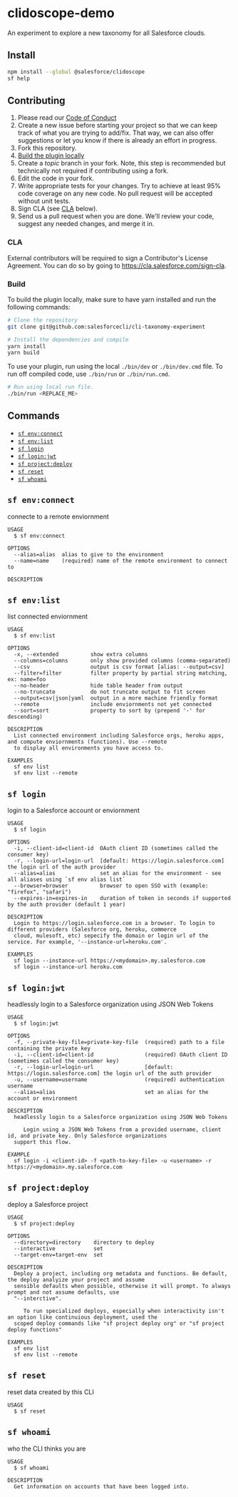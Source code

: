 # clidoscope-demo

An experiment to explore a new taxonomy for all Salesforce clouds.

## Install

```bash
npm install --global @salesforce/clidoscope
sf help
```

## Contributing

1. Please read our [Code of Conduct](CODE_OF_CONDUCT.md)
2. Create a new issue before starting your project so that we can keep track of
   what you are trying to add/fix. That way, we can also offer suggestions or
   let you know if there is already an effort in progress.
3. Fork this repository.
4. [Build the plugin locally](#build)
5. Create a _topic_ branch in your fork. Note, this step is recommended but technically not required if contributing using a fork.
6. Edit the code in your fork.
7. Write appropriate tests for your changes. Try to achieve at least 95% code coverage on any new code. No pull request will be accepted without unit tests.
8. Sign CLA (see [CLA](#cla) below).
9. Send us a pull request when you are done. We'll review your code, suggest any needed changes, and merge it in.

### CLA

External contributors will be required to sign a Contributor's License
Agreement. You can do so by going to https://cla.salesforce.com/sign-cla.

### Build

To build the plugin locally, make sure to have yarn installed and run the following commands:

```bash
# Clone the repository
git clone git@github.com:salesforcecli/cli-taxonomy-experiment

# Install the dependencies and compile
yarn install
yarn build
```

To use your plugin, run using the local `./bin/dev` or `./bin/dev.cmd` file. To run off compiled code, use `./bin/run` or `./bin/run.cmd`.

```bash
# Run using local run file.
./bin/run <REPLACE_ME>
```

## Commands

<!-- commands -->
* [`sf env:connect`](#sf-envconnect)
* [`sf env:list`](#sf-envlist)
* [`sf login`](#sf-login)
* [`sf login:jwt`](#sf-loginjwt)
* [`sf project:deploy`](#sf-projectdeploy)
* [`sf reset`](#sf-reset)
* [`sf whoami`](#sf-whoami)

## `sf env:connect`

connecte to a remote enviornment

```
USAGE
  $ sf env:connect

OPTIONS
  --alias=alias  alias to give to the environment
  --name=name    (required) name of the remote environment to connect to

DESCRIPTION
```

## `sf env:list`

list connected enviornment

```
USAGE
  $ sf env:list

OPTIONS
  -x, --extended          show extra columns
  --columns=columns       only show provided columns (comma-separated)
  --csv                   output is csv format [alias: --output=csv]
  --filter=filter         filter property by partial string matching, ex: name=foo
  --no-header             hide table header from output
  --no-truncate           do not truncate output to fit screen
  --output=csv|json|yaml  output in a more machine friendly format
  --remote                include enviornments not yet connected
  --sort=sort             property to sort by (prepend '-' for descending)

DESCRIPTION
  List connected environment including Salesforce orgs, heroku apps, and compute enviornments (functions). Use --remote 
  to display all environments you have access to.

EXAMPLES
  sf env list
  sf env list --remote
```

## `sf login`

login to a Salesforce account or enviornment

```
USAGE
  $ sf login

OPTIONS
  -i, --client-id=client-id  OAuth client ID (sometimes called the consumer key)
  -r, --login-url=login-url  [default: https://login.salesforce.com] the login url of the auth provider
  --alias=alias              set an alias for the environment - see all aliases using `sf env alias list`
  --browser=browser          browser to open SSO with (example: "firefox", "safari")
  --expires-in=expires-in    duration of token in seconds if supported by the auth provider (default 1 year)

DESCRIPTION
  Login to https://login.salesforce.com in a browser. To login to different providers (Salesforce org, heroku, commerce 
  cloud, mulesoft, etc) sepecify the domain or login url of the service. For example, '--instance-url=heroku.com'.

EXAMPLES
  sf login --instance-url https://<mydomain>.my.salesforce.com
  sf login --instance-url heroku.com
```

## `sf login:jwt`

headlessly login to a Salesforce organization using JSON Web Tokens

```
USAGE
  $ sf login:jwt

OPTIONS
  -f, --private-key-file=private-key-file  (required) path to a file containing the private key
  -i, --client-id=client-id                (required) OAuth client ID (sometimes called the consumer key)
  -r, --login-url=login-url                [default: https://login.salesforce.com] the login url of the auth provider
  -u, --username=username                  (required) authentication username
  --alias=alias                            set an alias for the account or environment

DESCRIPTION
  headlessly login to a Salesforce organization using JSON Web Tokens

     Login using a JSON Web Tokens from a provided username, client id, and private key. Only Salesforce organizations 
  support this flow.

EXAMPLE
  sf login -i <client-id> -f <path-to-key-file> -u <username> -r https://<mydomain>.my.salesforce.com
```

## `sf project:deploy`

deploy a Salesforce project

```
USAGE
  $ sf project:deploy

OPTIONS
  --directory=directory    directory to deploy
  --interactive            set
  --target-env=target-env  set

DESCRIPTION
  Deploy a project, including org metadata and functions. Be default, the deploy analyize your project and assume 
  sensible defaults when possible, otherwise it will prompt. To always prompt and not assume defaults, use 
  "--interctive".

     To run specialized deploys, especially when interactivity isn't an option like continuious deployment, used the 
  scoped deploy commands like "sf project deploy org" or "sf project deploy functions"

EXAMPLES
  sf env list
  sf env list --remote
```

## `sf reset`

reset data created by this CLI

```
USAGE
  $ sf reset
```

## `sf whoami`

who the CLI thinks you are

```
USAGE
  $ sf whoami

DESCRIPTION
  Get information on accounts that have been logged into.
```
<!-- commandsstop -->
